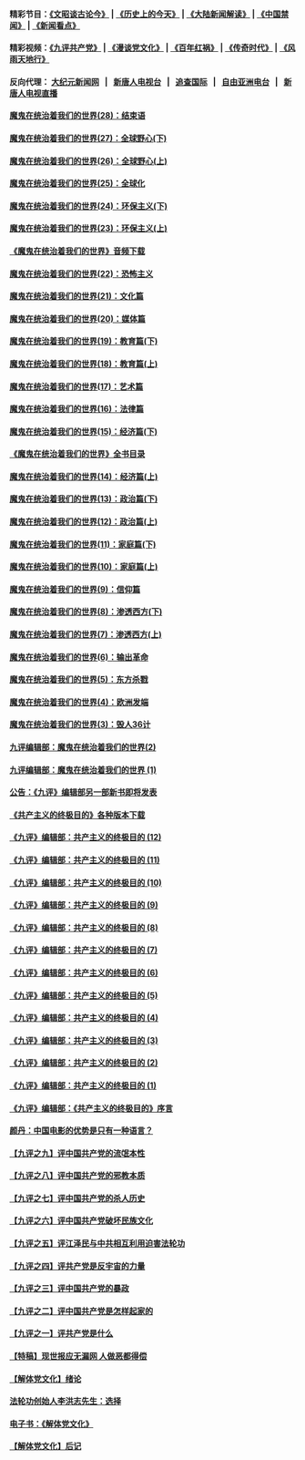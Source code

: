 #### 精彩节目：[《文昭谈古论今》](http://155.138.201.177/wenzhao) | [《历史上的今天》](http://155.138.201.177/today-in-history) | [《大陆新闻解读》](http://155.138.201.177/ntdtv-comedy) | [《中国禁闻》](http://155.138.201.177/ntdtv-news) | [《新闻看点》](http://155.138.201.177/news-insight) 

 #### 精彩视频：[《九评共产党》](http://155.138.201.177:10000/videos/jiuping) | [《漫谈党文化》](http://155.138.201.177:10000/videos/mtdwh) | [《百年红祸》](http://155.138.201.177:10000/videos/bnhh) | [《传奇时代》](http://155.138.201.177:10000/videos/legend) | [《风雨天地行》](http://155.138.201.177:10000/videos/fytdx) 

 #### 反向代理： [大纪元新闻网](http://155.138.201.177:10080/) &nbsp;&nbsp;|&nbsp;&nbsp; [新唐人电视台](http://155.138.201.177:8000/) &nbsp;&nbsp;|&nbsp;&nbsp; [追查国际](http://155.138.201.177:10010/) &nbsp;&nbsp;|&nbsp;&nbsp; [自由亚洲电台](http://155.138.201.177:9800/) &nbsp;&nbsp;|&nbsp;&nbsp; [新唐人电视直播](http://155.138.201.177/) 

#### [魔鬼在统治着我们的世界(28)：结束语](../pages/nsc422/n10936246.md?t=02190950) 

#### [魔鬼在统治着我们的世界(27)：全球野心(下)](../pages/nsc422/n10928319.md?t=02190950) 

#### [魔鬼在统治着我们的世界(26)：全球野心(上)](../pages/nsc422/n10900318.md?t=02190950) 

#### [魔鬼在统治着我们的世界(25)：全球化](../pages/nsc422/n10788205.md?t=02190950) 

#### [魔鬼在统治着我们的世界(24)：环保主义(下)](../pages/nsc422/n10695307.md?t=02190950) 

#### [魔鬼在统治着我们的世界(23)：环保主义(上)](../pages/nsc422/n10688613.md?t=02190950) 

#### [《魔鬼在统治着我们的世界》音频下载](../pages/nsc422/n10635553.md?t=02190950) 

#### [魔鬼在统治着我们的世界(22)：恐怖主义](../pages/nsc422/n10614727.md?t=02190950) 

#### [魔鬼在统治着我们的世界(21)：文化篇](../pages/nsc422/n10597706.md?t=02190950) 

#### [魔鬼在统治着我们的世界(20)：媒体篇](../pages/nsc422/n10586579.md?t=02190950) 

#### [魔鬼在统治着我们的世界(19)：教育篇(下)](../pages/nsc422/n10564808.md?t=02190950) 

#### [魔鬼在统治着我们的世界(18)：教育篇(上)](../pages/nsc422/n10526970.md?t=02190950) 

#### [魔鬼在统治着我们的世界(17)：艺术篇](../pages/nsc422/n10499093.md?t=02190950) 

#### [魔鬼在统治着我们的世界(16)：法律篇](../pages/nsc422/n10485969.md?t=02190950) 

#### [魔鬼在统治着我们的世界(15)：经济篇(下)](../pages/nsc422/n10469975.md?t=02190950) 

#### [《魔鬼在统治着我们的世界》全书目录](../pages/nsc422/n10464261.md?t=02190950) 

#### [魔鬼在统治着我们的世界(14)：经济篇(上)](../pages/nsc422/n10457370.md?t=02190950) 

#### [魔鬼在统治着我们的世界(13)：政治篇(下)](../pages/nsc422/n10448270.md?t=02190950) 

#### [魔鬼在统治着我们的世界(12)：政治篇(上)](../pages/nsc422/n10444576.md?t=02190950) 

#### [魔鬼在统治着我们的世界(11)：家庭篇(下)](../pages/nsc422/n10440961.md?t=02190950) 

#### [魔鬼在统治着我们的世界(10)：家庭篇(上)](../pages/nsc422/n10435448.md?t=02190950) 

#### [魔鬼在统治着我们的世界(9)：信仰篇](../pages/nsc422/n10432159.md?t=02190950) 

#### [魔鬼在统治着我们的世界(8)：渗透西方(下)](../pages/nsc422/n10429603.md?t=02190950) 

#### [魔鬼在统治着我们的世界(7)：渗透西方(上)](../pages/nsc422/n10426013.md?t=02190950) 

#### [魔鬼在统治着我们的世界(6)：输出革命](../pages/nsc422/n10421536.md?t=02190950) 

#### [魔鬼在统治着我们的世界(5)：东方杀戮](../pages/nsc422/n10417707.md?t=02190950) 

#### [魔鬼在统治着我们的世界(4)：欧洲发端](../pages/nsc422/n10414890.md?t=02190950) 

#### [魔鬼在统治着我们的世界(3)：毁人36计](../pages/nsc422/n10411583.md?t=02190950) 

#### [九评编辑部：魔鬼在统治着我们的世界(2)](../pages/nsc422/n10410036.md?t=02190950) 

#### [九评编辑部：魔鬼在统治着我们的世界 (1)](../pages/nsc422/n10406825.md?t=02190950) 

#### [公告：《九评》编辑部另一部新书即将发表](../pages/nsc422/n10405104.md?t=02190950) 

#### [《共产主义的终极目的》各种版本下载](../pages/nsc422/n10022138.md?t=02190950) 

#### [《九评》编辑部：共产主义的终极目的 (12)](../pages/nsc422/n9933272.md?t=02190950) 

#### [《九评》编辑部：共产主义的终极目的 (11)](../pages/nsc422/n9924973.md?t=02190950) 

#### [《九评》编辑部：共产主义的终极目的 (10)](../pages/nsc422/n9920883.md?t=02190950) 

#### [《九评》编辑部：共产主义的终极目的 (9)](../pages/nsc422/n9916363.md?t=02190950) 

#### [《九评》编辑部：共产主义的终极目的 (8)](../pages/nsc422/n9912488.md?t=02190950) 

#### [《九评》编辑部：共产主义的终极目的 (7)](../pages/nsc422/n9901176.md?t=02190950) 

#### [《九评》编辑部：共产主义的终极目的 (6)](../pages/nsc422/n9899359.md?t=02190950) 

#### [《九评》编辑部：共产主义的终极目的 (5)](../pages/nsc422/n9893174.md?t=02190950) 

#### [《九评》编辑部：共产主义的终极目的 (4)](../pages/nsc422/n9891246.md?t=02190950) 

#### [《九评》编辑部：共产主义的终极目的 (3)](../pages/nsc422/n9879879.md?t=02190950) 

#### [《九评》编辑部：共产主义的终极目的 (2)](../pages/nsc422/n9876205.md?t=02190950) 

#### [《九评》编辑部：共产主义的终极目的 (1)](../pages/nsc422/n9865857.md?t=02190950) 

#### [《九评》编辑部：《共产主义的终极目的》序言](../pages/nsc422/n9862666.md?t=02190950) 

#### [颜丹：中国电影的优势是只有一种语言？](../pages/nsc422/n9583062.md?t=02190950) 

#### [【九评之九】评中国共产党的流氓本性](../pages/nsc422/n737542.md?t=02190950) 

#### [【九评之八】评中国共产党的邪教本质](../pages/nsc422/n735942.md?t=02190950) 

#### [【九评之七】评中国共产党的杀人历史](../pages/nsc422/n733806.md?t=02190950) 

#### [【九评之六】评中国共产党破坏民族文化](../pages/nsc422/n731667.md?t=02190950) 

#### [【九评之五】评江泽民与中共相互利用迫害法轮功](../pages/nsc422/n730058.md?t=02190950) 

#### [【九评之四】评共产党是反宇宙的力量](../pages/nsc422/n727814.md?t=02190950) 

#### [【九评之三】评中国共产党的暴政](../pages/nsc422/n725597.md?t=02190950) 

#### [【九评之二】评中国共产党是怎样起家的](../pages/nsc422/n723946.md?t=02190950) 

#### [【九评之一】评共产党是什么](../pages/nsc422/n722529.md?t=02190950) 

#### [【特稿】现世报应无漏网 人做恶都得偿](../pages/nsc422/n4215167.md?t=02190950) 

#### [【解体党文化】绪论](../pages/nsc422/n1449356.md?t=02190950) 

#### [法轮功创始人李洪志先生：选择](../pages/nsc422/n3580738.md?t=02190950) 

#### [电子书：《解体党文化》](../pages/nsc422/n1573484.md?t=02190950) 

#### [【解体党文化】后记](../pages/nsc422/n1531999.md?t=02190950) 

